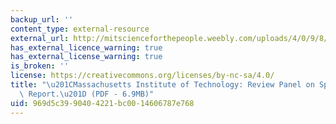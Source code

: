 ```yaml
---
backup_url: ''
content_type: external-resource
external_url: http://mitscienceforthepeople.weebly.com/uploads/4/0/9/8/40982869/review_panel_on_speciallaboratories_-_final_report_-_oct_1969.pdf
has_external_licence_warning: true
has_external_license_warning: true
is_broken: ''
license: https://creativecommons.org/licenses/by-nc-sa/4.0/
title: "\u201CMassachusetts Institute of Technology: Review Panel on Special Laboratories-Final\
  \ Report.\u201D (PDF - 6.9MB)"
uid: 969d5c39-9040-4221-bc00-14606787e768
---
```

